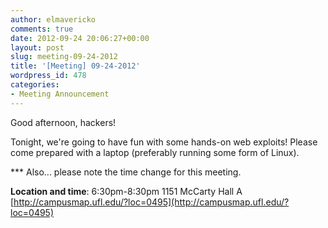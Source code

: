 ```yaml
---
author: elmavericko
comments: true
date: 2012-09-24 20:06:27+00:00
layout: post
slug: meeting-09-24-2012
title: '[Meeting] 09-24-2012'
wordpress_id: 478
categories:
- Meeting Announcement
---
```


Good afternoon, hackers!

Tonight, we're going to have fun with some hands-on web exploits!
Please come prepared with a laptop (preferably running some form of Linux).

*** Also... please note the time change for this meeting.

**Location and time**:
6:30pm-8:30pm
1151 McCarty Hall A
[http://campusmap.ufl.edu/?loc=0495](http://campusmap.ufl.edu/?loc=0495)
